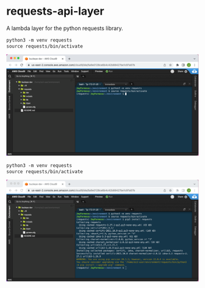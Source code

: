 # requests-api-layer
A lambda layer for the python requests library.

```
python3 -m venv requests
source requests/bin/activate
```

![alt text][image-1]

[image-1]: images/lambda-layers-step-1.png "step 1"

```
python3 -m venv requests
source requests/bin/activate
```

![alt text][image-2]

[image-2]: images/lambda-layers-step-2.png "step 2"